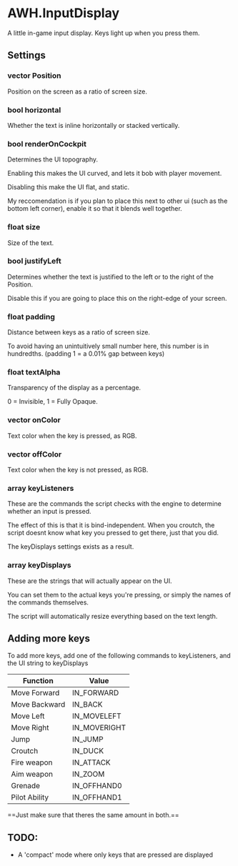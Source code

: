 # AWH.InputDisplay
A little in-game input display.
Keys light up when you press them.

## Settings
### vector Position
Position on the screen as a ratio of screen size.

### bool horizontal
Whether the text is inline horizontally or stacked vertically.

### bool renderOnCockpit
Determines the UI topography. 

Enabling this makes the UI curved, and lets it bob with player movement.

Disabling this make the UI flat, and static.

My reccomendation is if you plan to place this next to other ui (such as the bottom left corner),
enable it so that it blends well together.

### float size
Size of the text.

### bool justifyLeft
Determines whether the text is justified to the left or to the right of the Position.

Disable this if you are going to place this on the right-edge of your screen.

### float padding
Distance between keys as a ratio of screen size.

To avoid having an unintuitively small number here, this number is in hundredths. (padding 1 = a 0.01% gap between keys)

### float textAlpha
Transparency of the display as a percentage.

0 = Invisible, 1 = Fully Opaque.

### vector onColor
Text color when the key is pressed, as RGB.

### vector offColor
Text color when the key is not pressed, as RGB.

### array<int> keyListeners
These are the commands the script checks with the engine to determine whether an input is pressed.
  
The effect of this is that it is bind-independent. 
When you croutch, the script doesnt know what key you pressed to get there, just that you did.
  
The keyDisplays settings exists as a result.
  
### array<string> keyDisplays
These are the strings that will actually appear on the UI.
  
You can set them to the actual keys you're pressing, or simply the names of the commands themselves.
  
The script will automatically resize everything based on the text length.

## Adding more keys
To add more keys, add one of the following commands to keyListeners, and the UI string to keyDisplays
  
| Function | Value |
| ----------- | ----------- |
| Move Forward | IN_FORWARD |
| Move Backward | IN_BACK |
| Move Left | IN_MOVELEFT |
| Move Right | IN_MOVERIGHT |
| Jump | IN_JUMP |
| Croutch | IN_DUCK |
| Fire weapon | IN_ATTACK |
| Aim weapon |IN_ZOOM |
| Grenade | IN_OFFHAND0 |
| Pilot Ability | IN_OFFHAND1 |

==Just make sure that theres the same amount in both.==

## TODO:
- A 'compact' mode where only keys that are pressed are displayed
